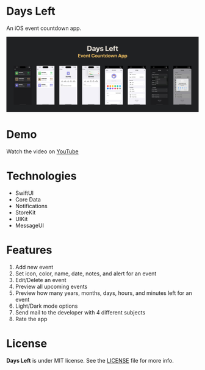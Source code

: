 # Days Left
An iOS event countdown app.

![Days Left Banner](DaysLeftBanner.jpg)

# Demo
Watch the video on [YouTube](https://youtu.be/DUaoKldu-jY)

# Technologies
- SwiftUI
- Core Data
- Notifications
- StoreKit
- UIKit
- MessageUI

# Features
1. Add new event
2. Set icon, color, name, date, notes, and alert for an event
3. Edit/Delete an event
4. Preview all upcoming events
5. Preview how many years, months, days, hours, and minutes left for an event
6. Light/Dark mode options
7. Send mail to the developer with 4 different subjects
8. Rate the app

# License
**Days Left** is under MIT license. See the [LICENSE](LICENSE) file for more info.
